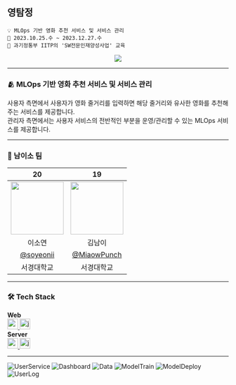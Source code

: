 ## 영탐정
```
💡 MLOps 기반 영화 추천 서비스 및 서비스 관리
📆 2023.10.25.수 ~ 2023.12.27.수
🏫 과기정통부 IITP의 'SW전문인재양성사업' 교육
```

<div align="center">
  <a href="https://hits.seeyoufarm.com"><img src="https://hits.seeyoufarm.com/api/count/incr/badge.svg?url=https%3A%2F%2Fgithub.com%2FMini-MLOps&count_bg=%23CDCDCD&title_bg=%235177FF&icon=themoviedatabase.svg&icon_color=%23FFFFFF&title=%EC%98%81%ED%83%90%EC%A0%95&edge_flat=false"/></a>
</div>

---

### 🫂 MLOps 기반 영화 추천 서비스 및 서비스 관리
사용자 측면에서 사용자가 영화 줄거리를 입력하면 해당 줄거리와 유사한 영화를 추천해 주는 서비스를 제공합니다.  
관리자 측면에서는 사용자 서비스의 전반적인 부분을 운영/관리할 수 있는 MLOps 서비스를 제공합니다.  

---

### 👥 남이소 팀
| 20 | 19 |
| :---: | :---: |
| <img width="120px" src="https://avatars.githubusercontent.com/u/69310195?v=4" /> | <img width="120px" src="https://avatars.githubusercontent.com/u/142884136?v=4" />
| 이소연 | 김남이 |
| [@soyeonii](https://github.com/soyeonii) | [@MiaowPunch](https://github.com/MiaowPunch)
| 서경대학교 | 서경대학교 |

---

### 🛠️ Tech Stack
**Web**  
<a href="https://ko.legacy.reactjs.org/" target="_blank" rel="noreferrer"> <img src="https://img.shields.io/badge/react-%2320232a.svg?style=for-the-badge&logo=react&logoColor=%2361DAFB" alt="react" height="24"/> </a> <!-- React -->
<a href="https://developer.mozilla.org/en-US/docs/Web/JavaScript" target="_blank" rel="noreferrer"> <img src="http://img.shields.io/badge/-Javascript-f7e018?style=for-the-badge&logo=javascript&logoColor=black" alt="javascript" height="24"/> </a> <!-- JavaScript -->  
**Server**  
<a href="https://spring.io/projects/spring-boot" target="_blank" rel="noreferrer"> <img src="http://img.shields.io/badge/-spring_boot-6DB33F?style=for-the-badge&logo=springboot&logoColor=white" alt="springboot" height="24"/> </a> <!-- SpringBoot -->
<a href="https://www.java.com" target="_blank" rel="noreferrer"> <img src="https://img.shields.io/badge/java-007396?style=for-the-badge&logo=java&logoColor=white" alt="java" height="24"/> </a> <!-- Java -->  

---

![UserService](https://github.com/Mini-MLOps/.github/assets/69310195/acbf9a1b-f3bf-4fd0-b387-72d3a2fd4b38)
![Dashboard](https://github.com/Mini-MLOps/.github/assets/69310195/1adca2ff-5c59-4350-b07f-f262743fe077)
![Data](https://github.com/Mini-MLOps/.github/assets/69310195/d11e83c8-6232-4a43-bbc8-e29c73366a2a)
![ModelTrain](https://github.com/Mini-MLOps/.github/assets/69310195/7a01e5fa-324d-4733-9268-7fc0f9cf45c9)
![ModelDeploy](https://github.com/Mini-MLOps/.github/assets/69310195/2acca4ba-4a15-4825-8954-aacd4c63327a)
![UserLog](https://github.com/Mini-MLOps/.github/assets/69310195/12cf87bc-f880-4b1e-896c-8e884010516c)
